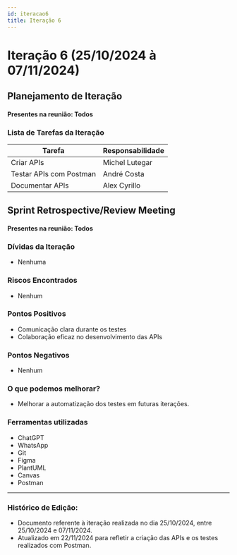 ```yaml
---
id: iteracao6
title: Iteração 6
---
```


# Iteração 6 (25/10/2024 à 07/11/2024)

## Planejamento de Iteração
#### Presentes na reunião: Todos

### Lista de Tarefas da Iteração

| Tarefa                  | Responsabilidade |
|-------------------------|------------------|
| Criar APIs              | Michel Lutegar   |
| Testar APIs com Postman | André Costa      |
| Documentar APIs         | Alex Cyrillo     |

## Sprint Retrospective/Review Meeting

#### Presentes na reunião: Todos

### Dívidas da Iteração
- Nenhuma

### Riscos Encontrados
- Nenhum

### Pontos Positivos
- Comunicação clara durante os testes
- Colaboração eficaz no desenvolvimento das APIs

### Pontos Negativos
- Nenhum

### O que podemos melhorar?
- Melhorar a automatização dos testes em futuras iterações.

### Ferramentas utilizadas
- ChatGPT
- WhatsApp
- Git
- Figma
- PlantUML
- Canvas
- Postman

---

### Histórico de Edição:
- Documento referente à iteração realizada no dia 25/10/2024, entre 25/10/2024 e 07/11/2024.
- Atualizado em 22/11/2024 para refletir a criação das APIs e os testes realizados com Postman.
